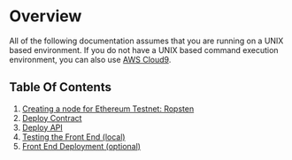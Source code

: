 # Overview

All of the following documentation assumes that you are running on a UNIX based
environment. If you do not have a UNIX based command execution environment, you
can also use [AWS Cloud9](https://aws.amazon.com/cloud9/).

## Table Of Contents

1. [Creating a node for Ethereum Testnet: Ropsten](./DOCS_01_CREATE_AMB.md)
2. [Deploy Contract](./DOCS_02_DEPLOY_CONTRACT.md)
3. [Deploy API](./DOCS_03_DEPLOY_API.md)
4. [Testing the Front End (local)](./DOCS_04_FRONTEND.md)
5. [Front End Deployment (optional)](./DOCS_05_DEPLOY_FRONTEND.md)
